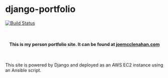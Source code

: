 # django-portfolio

[![Build Status](https://travis-ci.org/jmcclena94/django-portfolio.svg?branch=master)](https://travis-ci.org/jmcclena94/django-portfolio)

<br />

#### <center>This is my person portfolio site.  It can be found at [joemcclenahan.com](www.joemcclenahan.com "Hire Me!")</center>

<br />

This site is powered by Django and deployed as an AWS EC2 instance using an Ansible script.
